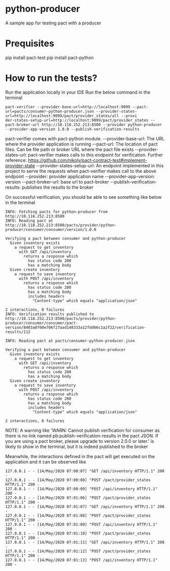 # python-producer
A sample app for testing pact with a producer

# Prequisites
pip install pact-test
pip install pact-python

# How to run the tests?
Run the application locally in your IDE
Run the below command in the terminal
```
pact-verifier --provider-base-url=http://localhost:9099 --pact-url=pacts/consumer-python-producer.json --provider-states-url=http://localhost:9099/pact/provider_states/all --provi
der-states-setup-url=http://localhost:9099/pact/provider_states --pact-broker-url http://10.118.252.213:8500 --provider python-producer --provider-app-version 1.0.0 --publish-verification-results
```
pact-verifier comes with pact-python module.
--provider-base-url: The URL where the provider application is running
--pact-url: The location of pact files. Can be file path or broker URL where the pact file exists
--provider-states-url: pact-verifier makes calls to this endpoint for verification. Further reference: https://github.com/nikoly/pact-contract-test#implement-provider-state
--provider-states-setup-url: An endpoint implemented in this project to serve the requests when pact-verifier makes call to the above endpoint
--provider: provider application name
--provider-app-version: version
--pact-broker-url: base url to pact-broker
--publish-verification-results: publishes the results to the broker

On successful verification, you should be able to see something like below in the terminal
```
INFO: Fetching pacts for python-producer from http://10.118.252.213:8500
INFO: Reading pact at http://10.118.252.213:8500/pacts/provider/python-producer/consumer/consumer/version/1.0.0

Verifying a pact between consumer and python-producer
  Given inventory exists
    a request to get inventory
      with GET /api/inventory
        returns a response which
          has status code 200
          has a matching body
  Given create inventory
    a request to save inventory
      with POST /api/inventory
        returns a response which
          has status code 200
          has a matching body
          includes headers
            "Content-type" which equals "application/json"

2 interactions, 0 failures
INFO: Verification results published to http://10.118.252.213:8500/pacts/provider/python-producer/consumer/consumer/pact-version/8403a8f60e706f27aad148333a12fdd66c1a2f22/verification-results/112

INFO: Reading pact at pacts/consumer-python-producer.json

Verifying a pact between consumer and python-producer
  Given inventory exists
    a request to get inventory
      with GET /api/inventory
        returns a response which
          has status code 200
          has a matching body
  Given create inventory
    a request to save inventory
      with POST /api/inventory
        returns a response which
          has status code 200
          has a matching body
          includes headers
            "Content-type" which equals "application/json"

2 interactions, 0 failures
```
NOTE: A warning like 'WARN: Cannot publish verification for consumer as there is no link named pb:publish-verification-results in the pact JSON. If you are using a pact broker, please upgrade to version 2.0.0 or later.'
is likely to show in the terminal, but it is indeed published to the broker

Meanwhile, the interactions defined in the pact will get executed on the application and it can be observed like
```
127.0.0.1 - - [14/May/2020 07:00:07] "GET /api/inventory HTTP/1.1" 200 -
127.0.0.1 - - [14/May/2020 07:00:08] "POST /pact/provider_states HTTP/1.1" 200 -
127.0.0.1 - - [14/May/2020 07:00:09] "POST /api/inventory HTTP/1.1" 200 -
127.0.0.1 - - [14/May/2020 07:01:06] "POST /pact/provider_states HTTP/1.1" 200 -
127.0.0.1 - - [14/May/2020 07:01:07] "GET /api/inventory HTTP/1.1" 200 -
127.0.0.1 - - [14/May/2020 07:01:08] "POST /pact/provider_states HTTP/1.1" 200 -
127.0.0.1 - - [14/May/2020 07:01:09] "POST /api/inventory HTTP/1.1" 200 -
127.0.0.1 - - [14/May/2020 07:01:10] "POST /pact/provider_states HTTP/1.1" 200 -
127.0.0.1 - - [14/May/2020 07:01:11] "GET /api/inventory HTTP/1.1" 200 -
127.0.0.1 - - [14/May/2020 07:01:12] "POST /pact/provider_states HTTP/1.1" 200 -
127.0.0.1 - - [14/May/2020 07:01:13] "POST /api/inventory HTTP/1.1" 200 -
```
